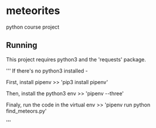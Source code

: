 # meteorites
python course project

## Running
This project requires python3 and the 'requests' package.

'''
If there's no python3 installed -

First, install pipenv >> 'pip3 install pipenv'

Then, install the python3 env >> 'pipenv --three'

Finaly, run the code in the virtual env >> 'pipenv run python find_meteors.py'

'''
